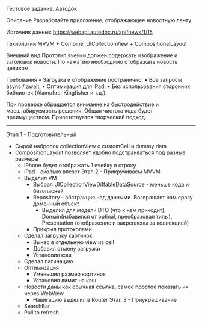 Тестовое задание. Автодок

Описание
Разработайте приложение, отображающее новостную ленту.

Источник данных
https://webapi.autodoc.ru/api/news/1/15

Технологии
MVVM + Combine,
UICollectionView + CompositionalLayout

Внешний вид
Прототип ячейки должен содержать изображение и заголовок новости. По нажатию необходимо отображать новость целиком.

Требования
• Загрузка и отображение постранично;
• Все запросы async / await;
• Оптимизация для iPad;
• Без использования сторонних библиотек
(Alamofire, Kingfisher и т.д.).

При проверке обращается внимание на быстродействие и масштабируемость решения. 
Общая чистота кода будет преимуществом.
Приветствуется творческий подход.

--- 

Этап 1 - Подготовительный
 - Сырой набросок collectionView с customCell и dummy data
 - CompositionLayout позволяет удобно подстраиваться под разные размеры
    - iPhone будет отображать 1 ячейку в строку 
    - iPad - сколько влезет
Этап 2 - Прикручиваем MVVM
    - Выделил VM
        - Выбрал UICollectionViewDiffableDataSource - меньше кода и безопасней
        - Repository - абстракция над данными. Возвращает нам сразу доменный объект
            - Выделил для модели DTO (что к нам приходит), Domain(избавился от optinal, преобразовал типы), Presentation (отображение и закреплены за коллекцией)
        - Прикрыл протоколами
    - Сделал загрузку картинок
        - Вынес в отдельную view из cell
        - Добавил отмену загрузки
        - Установил кэш
    - Сделал пагинацию
    - Оптимизация
        - Уменьшил размер картинок
        - Установил лимит на кэш
    - Новости даны как обычная ссылка, самое простое показать их через WebView
        - Навигацию выделил в Router
Этап 3 - Приукрашивание 
    - SearchBar
    - Pull to refresh

